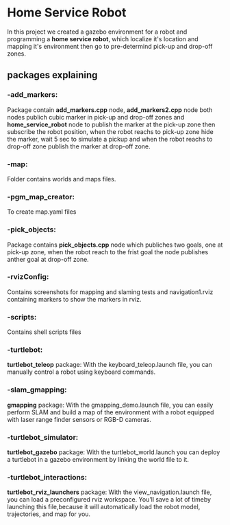 # Home Service Robot # 

In this project we created a gazebo environment for a robot and programming a **home service robot**,
which localize it's location and mapping it's environment then go to pre-determind pick-up and drop-off zones.

## packages explaining

### -add_markers:  
  Package contain **add_markers.cpp** node, **add_markers2.cpp** node both nodes publich cubic marker in pick-up and drop-off zones 
and **home_service_robot** node to publish the marker at the pick-up zone then subscribe the robot position, when the robot reachs to 
pick-up zone hide the marker, wait 5 sec to simulate a pickup and when the robot reachs to drop-off zone publish the marker at drop-off 
zone.
### -map: 
  Folder contains worlds and maps files.
### -pgm_map_creator: 
  To create map.yaml files
### -pick_objects:
  Package contains **pick_objects.cpp** node which publiches two goals, one at pick-up zone, when the robot reach to the frist goal 
the node publishes anther goal at drop-off zone.
### -rvizConfig:
  Contains screenshots for mapping and slaming tests and navigation1.rviz containing markers to show the markers in rviz. 
### -scripts:
  Contains shell scripts files
### -turtlebot:
  **turtlebot_teleop** package: With the keyboard_teleop.launch file, you can manually control a robot using keyboard commands.
### -slam_gmapping:
  **gmapping** package: With the gmapping_demo.launch file, you can easily perform SLAM and build a map of the environment with a robot equipped
with laser range finder sensors or RGB-D cameras.
### -turtlebot_simulator:
  **turtlebot_gazebo** package: With the turtlebot_world.launch you can deploy a turtlebot in a gazebo environment by linking the world file to
it.
### -turtlebot_interactions:
  **turtlebot_rviz_launchers** package: With the view_navigation.launch file, you can load a preconfigured rviz workspace. You’ll save a lot of 
timeby launching this file,because it will automatically load the robot model, trajectories, and map for you.
